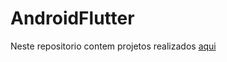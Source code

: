 # AndroidFlutter
Neste repositorio contem projetos realizados [aqui](https://www.udemy.com/course/curso-completo-flutter-app-android-ios/) 
